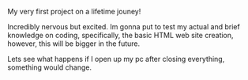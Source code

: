 My very first project on a lifetime jouney!

Incredibly nervous but excited.
Im gonna put to test my actual and brief knowledge on coding, specifically, the basic HTML web site creation, however, this will be bigger in the future. 

Lets see what happens if I open up my pc after closing everything, something would change.